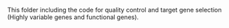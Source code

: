 This folder including the code for quality control and target gene selection (Highly variable genes and functional genes).
